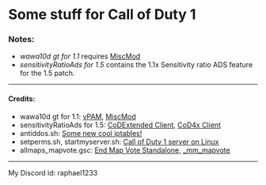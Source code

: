 # Some stuff for Call of Duty 1
### Notes:
- *wawa10d gt for 1.1* requires [MiscMod](https://cod.pm/guide/d0da8d/installing-and-configuring-codam-miscmod)
- *sensitivityRatioAds for 1.5* contains the 1.1x Sensitivity ratio ADS feature for the 1.5 patch.
___
#### Credits:
- wawa10d gt for 1.1: [vPAM](https://github.com/v-cod/vPAM), [MiscMod](https://github.com/cato-a/CoDaM_MiscMod)
- sensitivityRatioAds for 1.5: [CoDExtended Client](https://github.com/xtnded/codextended-client), [CoD4x Client](https://github.com/callofduty4x/CoD4x_Client_pub)
- antiddos.sh: [Some new cool iptables!](http://icculus.org/pipermail/cod/2012-March/016004.html)
- setperms.sh, startmyserver.sh: [Call of Duty 1 server on Linux](https://cod.pm/guide/a7a40b/call-of-duty-1-server-on-linux-installing-and-configuring)
- allmaps_mapvote.gsc: [End Map Vote Standalone](https://www.gamefront.com/games/call-of-duty-2/file/end-map-vote-standalone), [_mm_mapvote](https://github.com/cato-a/CoDaM_MiscMod/blob/main/___CoDaM_MiscMod/codam/_mm_mapvote.gsc)
___
My Discord id: raphael1233
